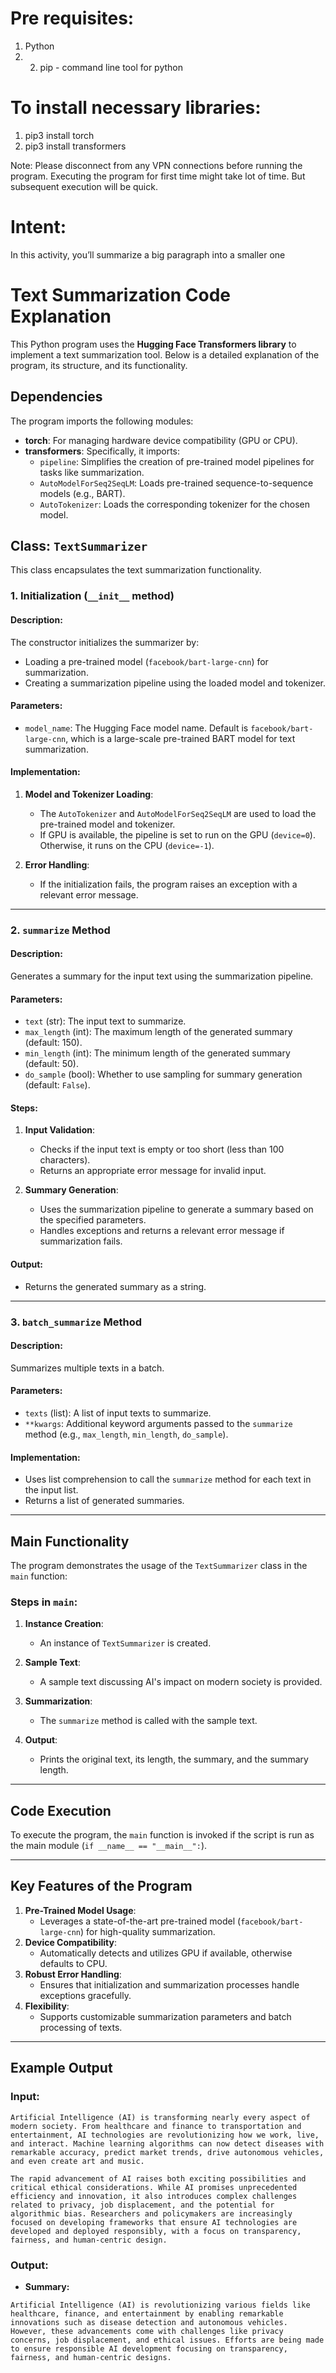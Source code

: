 # Pre requisites:
1) Python
2) 2) pip - command line tool for python

# To install necessary libraries:
1) pip3 install torch
2) pip3 install transformers

Note: Please disconnect from any VPN connections before running the program. Executing the program for first time might take lot of time. But subsequent execution will be quick.  

# Intent:
In this activity, you’ll summarize a big paragraph into a smaller one

# Text Summarization Code Explanation

This Python program uses the **Hugging Face Transformers library** to implement a text summarization tool. Below is a detailed explanation of the program, its structure, and its functionality.

## Dependencies
The program imports the following modules:

- **torch**: For managing hardware device compatibility (GPU or CPU).
- **transformers**: Specifically, it imports:
  - `pipeline`: Simplifies the creation of pre-trained model pipelines for tasks like summarization.
  - `AutoModelForSeq2SeqLM`: Loads pre-trained sequence-to-sequence models (e.g., BART).
  - `AutoTokenizer`: Loads the corresponding tokenizer for the chosen model.

## Class: `TextSummarizer`
This class encapsulates the text summarization functionality.

### 1. **Initialization (`__init__` method)**

#### Description:
The constructor initializes the summarizer by:
- Loading a pre-trained model (`facebook/bart-large-cnn`) for summarization.
- Creating a summarization pipeline using the loaded model and tokenizer.

#### Parameters:
- `model_name`: The Hugging Face model name. Default is `facebook/bart-large-cnn`, which is a large-scale pre-trained BART model for text summarization.

#### Implementation:
1. **Model and Tokenizer Loading**:
   - The `AutoTokenizer` and `AutoModelForSeq2SeqLM` are used to load the pre-trained model and tokenizer.
   - If GPU is available, the pipeline is set to run on the GPU (`device=0`). Otherwise, it runs on the CPU (`device=-1`).

2. **Error Handling**:
   - If the initialization fails, the program raises an exception with a relevant error message.

---
### 2. **`summarize` Method**

#### Description:
Generates a summary for the input text using the summarization pipeline.

#### Parameters:
- `text` (str): The input text to summarize.
- `max_length` (int): The maximum length of the generated summary (default: 150).
- `min_length` (int): The minimum length of the generated summary (default: 50).
- `do_sample` (bool): Whether to use sampling for summary generation (default: `False`).

#### Steps:
1. **Input Validation**:
   - Checks if the input text is empty or too short (less than 100 characters).
   - Returns an appropriate error message for invalid input.

2. **Summary Generation**:
   - Uses the summarization pipeline to generate a summary based on the specified parameters.
   - Handles exceptions and returns a relevant error message if summarization fails.

#### Output:
- Returns the generated summary as a string.

---
### 3. **`batch_summarize` Method**

#### Description:
Summarizes multiple texts in a batch.

#### Parameters:
- `texts` (list): A list of input texts to summarize.
- `**kwargs`: Additional keyword arguments passed to the `summarize` method (e.g., `max_length`, `min_length`, `do_sample`).

#### Implementation:
- Uses list comprehension to call the `summarize` method for each text in the input list.
- Returns a list of generated summaries.

---
## Main Functionality
The program demonstrates the usage of the `TextSummarizer` class in the `main` function:

### Steps in `main`:
1. **Instance Creation**:
   - An instance of `TextSummarizer` is created.

2. **Sample Text**:
   - A sample text discussing AI's impact on modern society is provided.

3. **Summarization**:
   - The `summarize` method is called with the sample text.

4. **Output**:
   - Prints the original text, its length, the summary, and the summary length.

---
## Code Execution
To execute the program, the `main` function is invoked if the script is run as the main module (`if __name__ == "__main__":`).

---
## Key Features of the Program
1. **Pre-Trained Model Usage**:
   - Leverages a state-of-the-art pre-trained model (`facebook/bart-large-cnn`) for high-quality summarization.
2. **Device Compatibility**:
   - Automatically detects and utilizes GPU if available, otherwise defaults to CPU.
3. **Robust Error Handling**:
   - Ensures that initialization and summarization processes handle exceptions gracefully.
4. **Flexibility**:
   - Supports customizable summarization parameters and batch processing of texts.

---
## Example Output
### Input:

```text
Artificial Intelligence (AI) is transforming nearly every aspect of modern society. From healthcare and finance to transportation and entertainment, AI technologies are revolutionizing how we work, live, and interact. Machine learning algorithms can now detect diseases with remarkable accuracy, predict market trends, drive autonomous vehicles, and even create art and music.

The rapid advancement of AI raises both exciting possibilities and critical ethical considerations. While AI promises unprecedented efficiency and innovation, it also introduces complex challenges related to privacy, job displacement, and the potential for algorithmic bias. Researchers and policymakers are increasingly focused on developing frameworks that ensure AI technologies are developed and deployed responsibly, with a focus on transparency, fairness, and human-centric design.
```

### Output:

- **Summary:**

```text
Artificial Intelligence (AI) is revolutionizing various fields like healthcare, finance, and entertainment by enabling remarkable innovations such as disease detection and autonomous vehicles. However, these advancements come with challenges like privacy concerns, job displacement, and ethical issues. Efforts are being made to ensure responsible AI development focusing on transparency, fairness, and human-centric designs.
```

